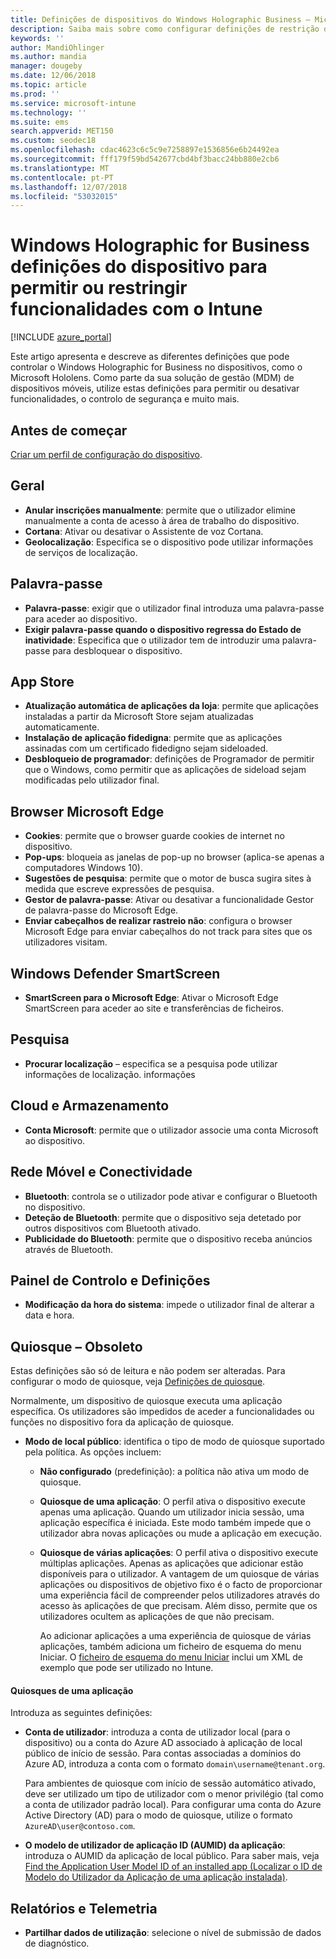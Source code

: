 ```yaml
---
title: Definições de dispositivos do Windows Holographic Business – Microsoft Intune – Azure | Documentos da Microsoft
description: Saiba mais sobre como configurar definições de restrição de dispositivos no Microsoft Intune para Windows Holographic for Business, incluindo anular a inscrição, geolocalização, palavras-passe, instalar aplicações a partir da App Store, cookies e pop-ups no Microsoft Edge, Windows Defender, pesquisa, cloud e armazenamento, conectividade bluetooth, hora do sistema e dados de utilização no Azure.
keywords: ''
author: MandiOhlinger
ms.author: mandia
manager: dougeby
ms.date: 12/06/2018
ms.topic: article
ms.prod: ''
ms.service: microsoft-intune
ms.technology: ''
ms.suite: ems
search.appverid: MET150
ms.custom: seodec18
ms.openlocfilehash: cdac4623c6c5c9e7258897e1536856e6b24492ea
ms.sourcegitcommit: fff179f59bd542677cbd4bf3bacc24bb880e2cb6
ms.translationtype: MT
ms.contentlocale: pt-PT
ms.lasthandoff: 12/07/2018
ms.locfileid: "53032015"
---
```

# <a name="windows-holographic-for-business-device-settings-to-allow-or-restrict-features-using-intune"></a>Windows Holographic for Business definições do dispositivo para permitir ou restringir funcionalidades com o Intune

[!INCLUDE [azure_portal](./includes/azure_portal.md)]

Este artigo apresenta e descreve as diferentes definições que pode controlar o Windows Holographic for Business no dispositivos, como o Microsoft Hololens. Como parte da sua solução de gestão (MDM) de dispositivos móveis, utilize estas definições para permitir ou desativar funcionalidades, o controlo de segurança e muito mais.

## <a name="before-you-begin"></a>Antes de começar

[Criar um perfil de configuração do dispositivo](device-restrictions-configure.md).

## <a name="general"></a>Geral

- **Anular inscrições manualmente**: permite que o utilizador elimine manualmente a conta de acesso à área de trabalho do dispositivo.
- **Cortana**: Ativar ou desativar o Assistente de voz Cortana.
- **Geolocalização**: Especifica se o dispositivo pode utilizar informações de serviços de localização.

## <a name="password"></a>Palavra-passe

- **Palavra-passe**: exigir que o utilizador final introduza uma palavra-passe para aceder ao dispositivo.
- **Exigir palavra-passe quando o dispositivo regressa do Estado de inatividade**: Especifica que o utilizador tem de introduzir uma palavra-passe para desbloquear o dispositivo.

## <a name="app-store"></a>App Store

- **Atualização automática de aplicações da loja**: permite que aplicações instaladas a partir da Microsoft Store sejam atualizadas automaticamente.
- **Instalação de aplicação fidedigna**: permite que as aplicações assinadas com um certificado fidedigno sejam sideloaded.
- **Desbloqueio de programador**: definições de Programador de permitir que o Windows, como permitir que as aplicações de sideload sejam modificadas pelo utilizador final.

## <a name="microsoft-edge-browser"></a>Browser Microsoft Edge

- **Cookies**: permite que o browser guarde cookies de internet no dispositivo.
- **Pop-ups**: bloqueia as janelas de pop-up no browser (aplica-se apenas a computadores Windows 10).
- **Sugestões de pesquisa**: permite que o motor de busca sugira sites à medida que escreve expressões de pesquisa.
- **Gestor de palavra-passe**: Ativar ou desativar a funcionalidade Gestor de palavra-passe do Microsoft Edge.
- **Enviar cabeçalhos de realizar rastreio não**: configura o browser Microsoft Edge para enviar cabeçalhos do not track para sites que os utilizadores visitam.

## <a name="windows-defender-smart-screen"></a>Windows Defender SmartScreen

- **SmartScreen para o Microsoft Edge**: Ativar o Microsoft Edge SmartScreen para aceder ao site e transferências de ficheiros.

## <a name="search"></a>Pesquisa

- **Procurar localização** – especifica se a pesquisa pode utilizar informações de localização. informações

## <a name="cloud-and-storage"></a>Cloud e Armazenamento

- **Conta Microsoft**: permite que o utilizador associe uma conta Microsoft ao dispositivo.

## <a name="cellular-and-connectivity"></a>Rede Móvel e Conectividade

- **Bluetooth**: controla se o utilizador pode ativar e configurar o Bluetooth no dispositivo.
- **Deteção de Bluetooth**: permite que o dispositivo seja detetado por outros dispositivos com Bluetooth ativado.
- **Publicidade do Bluetooth**: permite que o dispositivo receba anúncios através de Bluetooth.

## <a name="control-panel-and-settings"></a>Painel de Controlo e Definições

- **Modificação da hora do sistema**: impede o utilizador final de alterar a data e hora.

## <a name="kiosk---obsolete"></a>Quiosque – Obsoleto

Estas definições são só de leitura e não podem ser alteradas. Para configurar o modo de quiosque, veja [Definições de quiosque](kiosk-settings.md#windows-holographic-for-business).

Normalmente, um dispositivo de quiosque executa uma aplicação específica. Os utilizadores são impedidos de aceder a funcionalidades ou funções no dispositivo fora da aplicação de quiosque.

- **Modo de local público**: identifica o tipo de modo de quiosque suportado pela política. As opções incluem:

  - **Não configurado** (predefinição): a política não ativa um modo de quiosque. 
  - **Quiosque de uma aplicação**: O perfil ativa o dispositivo execute apenas uma aplicação. Quando um utilizador inicia sessão, uma aplicação específica é iniciada. Este modo também impede que o utilizador abra novas aplicações ou mude a aplicação em execução.
  - **Quiosque de várias aplicações**: O perfil ativa o dispositivo execute múltiplas aplicações. Apenas as aplicações que adicionar estão disponíveis para o utilizador. A vantagem de um quiosque de várias aplicações ou dispositivos de objetivo fixo é o facto de proporcionar uma experiência fácil de compreender pelos utilizadores através do acesso às aplicações de que precisam. Além disso, permite que os utilizadores ocultem as aplicações de que não precisam. 
  
    Ao adicionar aplicações a uma experiência de quiosque de várias aplicações, também adiciona um ficheiro de esquema do menu Iniciar. O [ficheiro de esquema do menu Iniciar](https://docs.microsoft.com/hololens/hololens-kiosk#start-layout-file-for-intune) inclui um XML de exemplo que pode ser utilizado no Intune. 

#### <a name="single-app-kiosks"></a>Quiosques de uma aplicação

Introduza as seguintes definições:

- **Conta de utilizador**: introduza a conta de utilizador local (para o dispositivo) ou a conta do Azure AD associado à aplicação de local público de início de sessão. Para contas associadas a domínios do Azure AD, introduza a conta com o formato `domain\username@tenant.org`. 

    Para ambientes de quiosque com início de sessão automático ativado, deve ser utilizado um tipo de utilizador com o menor privilégio (tal como a conta de utilizador padrão local). Para configurar uma conta do Azure Active Directory (AD) para o modo de quiosque, utilize o formato `AzureAD\user@contoso.com`.

- **O modelo de utilizador de aplicação ID (AUMID) da aplicação**: introduza o AUMID da aplicação de local público. Para saber mais, veja [Find the Application User Model ID of an installed app (Localizar o ID de Modelo do Utilizador da Aplicação de uma aplicação instalada)](https://docs.microsoft.com/windows-hardware/customize/enterprise/find-the-application-user-model-id-of-an-installed-app).

## <a name="reporting-and-telemetry"></a>Relatórios e Telemetria

- **Partilhar dados de utilização**: selecione o nível de submissão de dados de diagnóstico.
